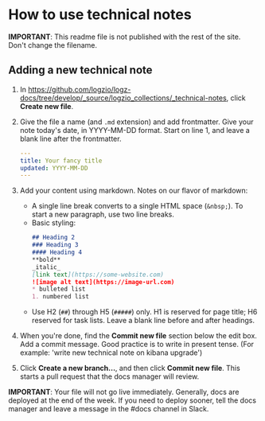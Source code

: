# How to use technical notes

**IMPORTANT**: This readme file is not published with the rest of the site. Don't change the filename.


## Adding a new technical note
1. In https://github.com/logzio/logz-docs/tree/develop/_source/logzio_collections/_technical-notes, click **Create new file**.

2. Give the file a name (and `.md` extension) and add frontmatter.
   Give your note today's date, in YYYY-MM-DD format.
   Start on line 1, and leave a blank line after the frontmatter.

   ```yaml
   ---
   title: Your fancy title
   updated: YYYY-MM-DD
   ---
   ```

3. Add your content using markdown. Notes on our flavor of markdown:

    * A single line break converts to a single HTML space (`&nbsp;`). To start a new paragraph, use two line breaks.
    * Basic styling:
      ```md
      ## Heading 2
      ### Heading 3
      #### Heading 4
      **bold**
      _italic_
      [link text](https://some-website.com)
      ![image alt text](https://image-url.com)
      * bulleted list
      1. numbered list
      ```
    * Use H2 (`##`) through H5 (`#####`) only. H1 is reserved for page title; H6 reserved for task lists.
      Leave a blank line before and after headings.

4. When you're done, find the **Commit new file** section below the edit box. Add a commit message.
    Good practice is to write in present tense. (For example: 'write new technical note on kibana upgrade')

5. Click **Create a new branch...**, and then click **Commit new file**. This starts a pull request that the docs manager will review.

**IMPORTANT**: Your file will not go live immediately.
Generally, docs are deployed at the end of the week.
If you need to deploy sooner, tell the docs manager and leave a message in the #docs channel in Slack.
